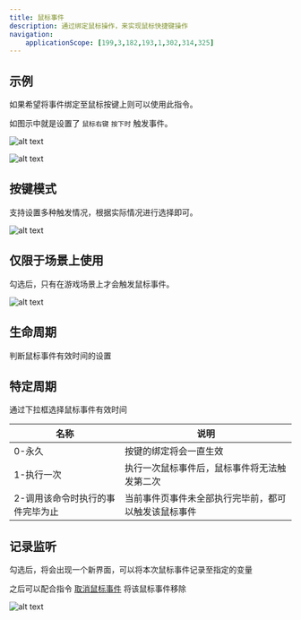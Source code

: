 ```yaml
---
title: 鼠标事件
description: 通过绑定鼠标操作，来实现鼠标快捷键操作
navigation:
    applicationScope: [199,3,182,193,1,302,314,325]
---
```


## 示例

如果希望将事件绑定至鼠标按键上则可以使用此指令。

如图示中就是设置了 `鼠标右键` `按下时` 触发事件。

![alt text](https://assbak.gcw.wiki/gcw/image/zh_hans/commands/event/mouseevent/image.png)

![alt text](https://assbak.gcw.wiki/gcw/image/zh_hans/commands/event/mouseevent/image-1.png)

## 按键模式

支持设置多种触发情况，根据实际情况进行选择即可。

![alt text](https://assbak.gcw.wiki/gcw/image/zh_hans/commands/event/mouseevent/image-2.png)

## 仅限于场景上使用

勾选后，只有在游戏场景上才会触发鼠标事件。

![alt text](https://assbak.gcw.wiki/gcw/image/zh_hans/commands/event/mouseevent/image-3.png)

## 生命周期

判断鼠标事件有效时间的设置

## 特定周期

通过下拉框选择鼠标事件有效时间

| 名称                             | 说明                                                 |
| -------------------------------- | ---------------------------------------------------- |
| 0-永久                           | 按键的绑定将会一直生效                               |
| 1-执行一次                       | 执行一次鼠标事件后，鼠标事件将无法触发第二次         |
| 2-调用该命令时执行的事件完毕为止 | 当前事件页事件未全部执行完毕前，都可以触发该鼠标事件 |

## 记录监听

勾选后，将会出现一个新界面，可以将本次鼠标事件记录至指定的变量

之后可以配合指令 [取消鼠标事件](./cancelmouseevent) 将该鼠标事件移除

![alt text](https://assbak.gcw.wiki/gcw/image/zh_hans/commands/event/mouseevent/image-4.png)
